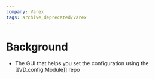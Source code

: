 ```yaml
---
company: Varex
tags: archive_deprecated/Varex
---
```

# Background
- The GUI that helps you set the configuration using the [[VD.config.Module]] repo

